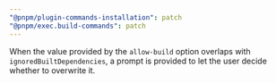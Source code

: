 ```yaml
---
"@pnpm/plugin-commands-installation": patch
"@pnpm/exec.build-commands": patch
---
```


When the value provided by the `allow-build` option overlaps with `ignoredBuiltDependencies`, a prompt is provided to let the user decide whether to overwrite it.
